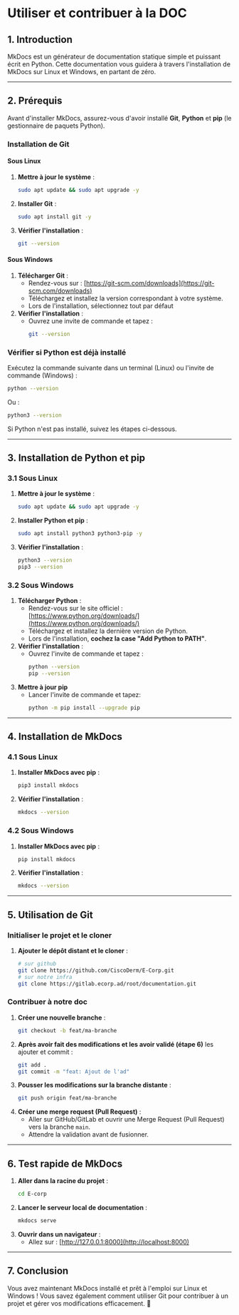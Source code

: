 # Utiliser et contribuer à la DOC

## 1. Introduction
MkDocs est un générateur de documentation statique simple et puissant écrit en Python. Cette documentation vous guidera à travers l'installation de MkDocs sur Linux et Windows, en partant de zéro.

---

## 2. Prérequis
Avant d'installer MkDocs, assurez-vous d'avoir installé **Git**, **Python** et **pip** (le gestionnaire de paquets Python).

### Installation de Git

#### Sous Linux
1. **Mettre à jour le système** :
   ```sh
   sudo apt update && sudo apt upgrade -y
   ```
2. **Installer Git** :
   ```sh
   sudo apt install git -y
   ```
3. **Vérifier l'installation** :
   ```sh
   git --version
   ```

#### Sous Windows
1. **Télécharger Git** :
   - Rendez-vous sur : [https://git-scm.com/downloads](https://git-scm.com/downloads)
   - Téléchargez et installez la version correspondant à votre système.
   - Lors de l'installation, sélectionnez tout par défaut
2. **Vérifier l'installation** :
   - Ouvrez une invite de commande et tapez :
     ```sh
     git --version
     ```

### Vérifier si Python est déjà installé
Exécutez la commande suivante dans un terminal (Linux) ou l'invite de commande (Windows) :
```sh
python --version
```
Ou :
```sh
python3 --version
```
Si Python n'est pas installé, suivez les étapes ci-dessous.

---

## 3. Installation de Python et pip

### 3.1 Sous Linux
1. **Mettre à jour le système** :
   ```sh
   sudo apt update && sudo apt upgrade -y
   ```
2. **Installer Python et pip** :
   ```sh
   sudo apt install python3 python3-pip -y
   ```
3. **Vérifier l'installation** :
   ```sh
   python3 --version
   pip3 --version
   ```

### 3.2 Sous Windows
1. **Télécharger Python** :
   - Rendez-vous sur le site officiel : [https://www.python.org/downloads/](https://www.python.org/downloads/)
   - Téléchargez et installez la dernière version de Python.
   - Lors de l'installation, **cochez la case "Add Python to PATH"**.
2. **Vérifier l'installation** :
   - Ouvrez l'invite de commande et tapez :
     ```sh
     python --version
     pip --version
     ```
3. **Mettre à jour pip**
   - Lancer l'invite de commande et tapez:
     ```sh
     python -m pip install --upgrade pip
     ```

---

## 4. Installation de MkDocs

### 4.1 Sous Linux
1. **Installer MkDocs avec pip** :
   ```sh
   pip3 install mkdocs
   ```
2. **Vérifier l'installation** :
   ```sh
   mkdocs --version
   ```

### 4.2 Sous Windows
1. **Installer MkDocs avec pip** :
   ```sh
   pip install mkdocs
   ```
2. **Vérifier l'installation** :
   ```sh
   mkdocs --version
   ```

---

## 5. Utilisation de Git

### Initialiser le projet et le cloner
1. **Ajouter le dépôt distant et le cloner** :
   ```sh
   # sur github
   git clone https://github.com/CiscoDerm/E-Corp.git
   # sur notre infra
   git clone https://gitlab.ecorp.ad/root/documentation.git
   ```

### Contribuer à notre doc
1. **Créer une nouvelle branche** :
   ```sh
   git checkout -b feat/ma-branche
   ```
2. **Après avoir fait des modifications et les avoir validé (étape 6)**  les ajouter et commit :
   ```sh
   git add .
   git commit -m "feat: Ajout de l'ad"
   ```
3. **Pousser les modifications sur la branche distante** :
   ```sh
   git push origin feat/ma-branche
   ```
4. **Créer une merge request (Pull Request)** :
   - Aller sur GitHub/GitLab et ouvrir une Merge Request (Pull Request) vers la branche `main`.
   - Attendre la validation avant de fusionner.

---

## 6. Test rapide de MkDocs
1. **Aller dans la racine du projet** :
   ```sh
   cd E-corp
   ```
2. **Lancer le serveur local de documentation** :
   ```sh
   mkdocs serve
   ```
4. **Ouvrir dans un navigateur** :
   - Allez sur : [http://127.0.0.1:8000](http://localhost:8000)

---

## 7. Conclusion
Vous avez maintenant MkDocs installé et prêt à l'emploi sur Linux et Windows ! Vous savez également comment utiliser Git pour contribuer à un projet et gérer vos modifications efficacement. 🚀

